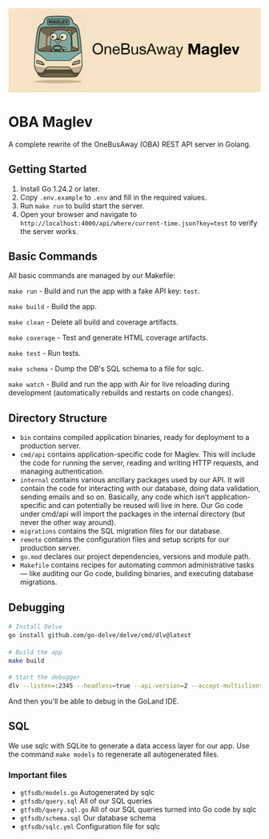 <img src="marketing/maglev-header.png" alt="OneBusAway Maglev" width="600">

# OBA Maglev

A complete rewrite of the OneBusAway (OBA) REST API server in Golang.

## Getting Started

1. Install Go 1.24.2 or later.
2. Copy `.env.example` to `.env` and fill in the required values.
3. Run `make run` to build start the server.
4. Open your browser and navigate to `http://localhost:4000/api/where/current-time.json?key=test` to verify the server works.

## Basic Commands

All basic commands are managed by our Makefile:

`make run` - Build and run the app with a fake API key: `test`.

`make build` - Build the app.

`make clean` - Delete all build and coverage artifacts.

`make coverage` - Test and generate HTML coverage artifacts.

`make test` - Run tests.

`make schema` - Dump the DB's SQL schema to a file for sqlc.

`make watch` - Build and run the app with Air for live reloading during development (automatically rebuilds and restarts on code changes).

## Directory Structure

* `bin` contains compiled application binaries, ready for deployment to a production server.
* `cmd/api` contains application-specific code for Maglev. This will include the code for running the server, reading and writing HTTP requests, and managing authentication.
* `internal` contains various ancillary packages used by our API. It will contain the code for interacting with our database, doing data validation, sending emails and so on. Basically, any code which isn’t application-specific and can potentially be reused will live in here. Our Go code under cmd/api will import the packages in the internal directory (but never the other way around).
* `migrations` contains the SQL migration files for our database.
* `remote` contains the configuration files and setup scripts for our production server.
* `go.mod` declares our project dependencies, versions and module path.
* `Makefile` contains recipes for automating common administrative tasks — like auditing our Go code, building binaries, and executing database migrations.

## Debugging

```bash
# Install Delve
go install github.com/go-delve/delve/cmd/dlv@latest

# Build the app
make build

# Start the debugger
dlv --listen=:2345 --headless=true --api-version=2 --accept-multiclient exec ./bin/maglev
```

And then you'll be able to debug in the GoLand IDE.

## SQL

We use sqlc with SQLite to generate a data access layer for our app.
Use the command `make models` to regenerate all autogenerated files.

### Important files

* `gtfsdb/models.go` Autogenerated by sqlc
* `gtfsdb/query.sql` All of our SQL queries
* `gtfsdb/query.sql.go` All of our SQL queries turned into Go code by sqlc
* `gtfsdb/schema.sql` Our database schema
* `gtfsdb/sqlc.yml` Configuration file for sqlc
